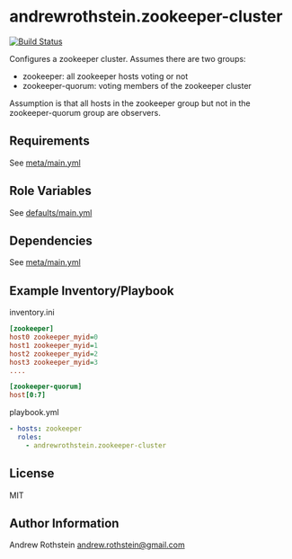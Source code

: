 andrewrothstein.zookeeper-cluster
=================================
[![Build Status](https://travis-ci.org/andrewrothstein/ansible-zookeeper-cluster.svg?branch=master)](https://travis-ci.org/andrewrothstein/ansible-zookeeper-cluster)

Configures a zookeeper cluster. Assumes there are two groups:
* zookeeper: all zookeeper hosts voting or not
* zookeeper-quorum: voting members of the zookeeper cluster

Assumption is that all hosts in the zookeeper group but not in the zookeeper-quorum group are observers.

Requirements
------------

See [meta/main.yml](meta/main.yml)

Role Variables
--------------

See [defaults/main.yml](defaults/main.yml)

Dependencies
------------

See [meta/main.yml](meta/main.yml)

Example Inventory/Playbook
----------------

inventory.ini
```ini
[zookeeper]
host0 zookeeper_myid=0
host1 zookeeper_myid=1
host2 zookeeper_myid=2
host3 zookeeper_myid=3
....

[zookeeper-quorum]
host[0:7]
```

playbook.yml
```yml
- hosts: zookeeper
  roles:
    - andrewrothstein.zookeeper-cluster
```

License
-------

MIT

Author Information
------------------

Andrew Rothstein <andrew.rothstein@gmail.com>
